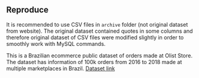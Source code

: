 
## Reproduce 
It is recommended to use CSV files in `archive` folder (not original dataset from website). The original dataset contained quotes in some columns and therefore original dataset of CSV files were modified slightly in order to smoothly work with MySQL commands.

This is a Brazilian ecommerce public dataset of orders made at Olist Store. The dataset has information of 100k orders from 2016 to 2018 made at multiple marketplaces in Brazil. [Dataset link](https://www.kaggle.com/olistbr/brazilian-ecommerce?select=olist_order_items_dataset.csv)
